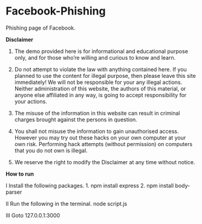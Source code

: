 # Facebook-Phishing
Phishing page of Facebook.

**Disclaimer**

1. The demo provided here is for informational and educational purpose only, and for those who’re willing and curious to know and learn. 

2. Do not attempt to violate the law with anything contained here. If you planned to use the content for illegal purpose, then please leave this site immediately! We will not be responsible for your any illegal actions. Neither administration of this website, the authors of this material, or anyone else affiliated in any way, is going to accept responsibility for your actions.

3. The misuse of the information in this website can result in criminal charges brought against the persons in question.

4. You shall not misuse the information to gain unauthorised access. However you may try out these hacks on your own computer at your own risk. Performing hack attempts (without permission) on computers that you do not own is illegal.

5. We reserve the right to modify the Disclaimer at any time without notice.



**How to run**

I     Install the following packages.
      1. npm install express
      2. npm install body-parser

II    Run the following in the terminal.
      node script.js

III   Goto 127.0.0.1:3000

